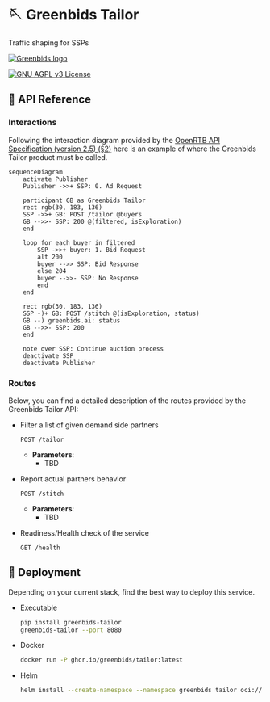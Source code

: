 
# 🪡 Greenbids Tailor

Traffic shaping for SSPs

[![Greenbids logo](https://www.greenbids.ai/wp-content/uploads/2023/11/greenbids-logo.svg)](https://www.greenbids.ai)

[![GNU AGPL v3 License](https://img.shields.io/badge/license-GNU%20AGPL%20v3-blue.svg)](http://www.gnu.org/licenses/agpl-3.0)

## 🤖 API Reference

### Interactions

Following the interaction diagram provided by the [OpenRTB API Specification (version 2.5) (§2)](https://www.iab.com/wp-content/uploads/2016/03/OpenRTB-API-Specification-Version-2-5-FINAL.pdf) here is an example of where the Greenbids Tailor product must be called.

```mermaid
sequenceDiagram
    activate Publisher
    Publisher ->>+ SSP: 0. Ad Request

    participant GB as Greenbids Tailor
    rect rgb(30, 183, 136)
    SSP ->>+ GB: POST /tailor @buyers
    GB -->>- SSP: 200 @(filtered, isExploration)
    end

    loop for each buyer in filtered
        SSP ->>+ buyer: 1. Bid Request
        alt 200
        buyer -->> SSP: Bid Response
        else 204
        buyer -->>- SSP: No Response
        end
    end

    rect rgb(30, 183, 136)
    SSP -)+ GB: POST /stitch @(isExploration, status)
    GB --) greenbids.ai: status
    GB -->>- SSP: 200
    end

    note over SSP: Continue auction process
    deactivate SSP
    deactivate Publisher
```

### Routes

Below, you can find a detailed description of the routes provided by the Greenbids Tailor API:

* Filter a list of given demand side partners
    ```http
    POST /tailor
    ```
    * **Parameters**:
        * TBD

* Report actual partners behavior
    ```http
    POST /stitch
    ```
    * **Parameters**:
        * TBD

* Readiness/Health check of the service
    ```http
    GET /health
    ```

## 🚀 Deployment


Depending on your current stack, find the best way to deploy this service.

* Executable
  ```bash
  pip install greenbids-tailor
  greenbids-tailor --port 8080
  ```

* Docker
  ```bash
  docker run -P ghcr.io/greenbids/tailor:latest
  ```

* Helm
  ```bash
  helm install --create-namespace --namespace greenbids tailor oci://ghcr.io/greenbids/tailor
  ```
